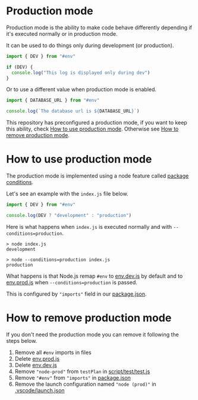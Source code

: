# Production mode

Production mode is the ability to make code behave differently depending if it's executed normally or in production mode.

It can be used to do things only during development (or production).

```js
import { DEV } from "#env"

if (DEV) {
  console.log("This log is displayed only during dev")
}
```

Or to use a different value when production mode is enabled.

```js
import { DATABASE_URL } from "#env"

console.log(`The database url is ${DATABASE_URL}`)
```

This repository has preconfigured a production mode, if you want to keep this ability, check [How to use production mode](#how-to-use-production-mode). Otherwise see [How to remove production mode](#how-to-remove-production-mode).

# How to use production mode

The production mode is implemented using a node feature called [package conditions](https://nodejs.org/docs/latest-v15.x/api/packages.html#packages_resolving_user_conditions).

Let's see an example with the `index.js` file below.

```js
import { DEV } from "#env"

console.log(DEV ? "development" : "production")
```

Here is what happens when `index.js` is executed normally and with `--conditions=production`.

```console
> node index.js
development
```

```console
> node --conditions=production index.js
production
```

What happens is that Node.js remap `#env` to [env.dev.js](../../env.dev.js) by default and to [env.prod.js](../../env.prod.js) when `--conditions=production` is passed.

This is configured by `"imports"` field in our [package.json](../../package.json#L28).

# How to remove production mode

If you don't need the production mode you can remove it following the steps below.

1. Remove all `#env` imports in files
2. Delete [env.prod.js](../../env.prod.js)
3. Delete [env.dev.js](../../env.dev.js)
4. Remove `"node-prod"` from `testPlan` in [script/test/test.js](../../script/test/test.js#L11)
5. Remove `"#env"` from `"imports"` in [package.json](../../package.json#L29)
6. Remove the launch configuration named `"node (prod)"` in [.vscode/launch.json](../../.vscode/launch.json#L26)
